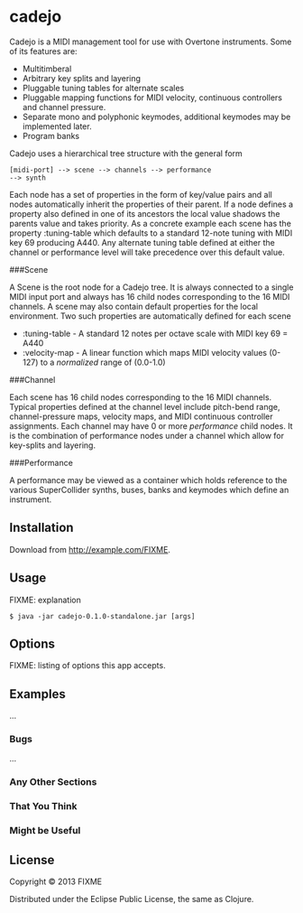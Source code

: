 # cadejo

Cadejo is a MIDI management tool for use with Overtone
instruments. Some of its features are:  

* Multitimberal
* Arbitrary key splits and layering
* Pluggable tuning tables for alternate scales
* Pluggable mapping functions for MIDI velocity, continuous controllers and channel pressure. 
* Separate mono and polyphonic keymodes, additional keymodes may be implemented later.
* Program banks


Cadejo uses a hierarchical tree structure with the general form  


<code>[midi-port] --> scene --> channels --> performance --> synth </code>  

Each node has a set of properties in the form of key/value pairs and
all nodes automatically inherit the properties of their parent. If a node
defines a property also defined in one of its ancestors the local value
shadows the parents value and takes priority. As a concrete example each
scene has the property :tuning-table which defaults to a standard 12-note
tuning with MIDI key 69 producing A440. Any alternate tuning table defined
at either the channel or performance level will take precedence over this
default value.  

###Scene  
  
A Scene is the root node for a Cadejo tree. It is always connected to a
single MIDI input port and always has 16 child nodes corresponding to the
16 MIDI channels. A scene may also contain default properties for the local
environment. Two such properties are automatically defined for each scene  

* :tuning-table - A standard 12 notes per octave scale with MIDI key 69 = A440  
* :velocity-map - A linear function which maps MIDI velocity values (0-127) 
to a *normalized* range of (0.0-1.0)  

###Channel  
  
Each scene has 16 child nodes corresponding to the 16 MIDI
channels. Typical properties defined at the channel level include
pitch-bend range, channel-pressure maps, velocity maps, and MIDI continuous
controller assignments. Each channel may have 0 or more *performance* child
nodes. It is the combination of performance nodes under a channel which
allow for key-splits and layering.
  
###Performance  

A performance may be viewed as a container which holds reference to the
various SuperCollider synths, buses, banks and keymodes which define an
instrument.

## Installation

Download from http://example.com/FIXME.

## Usage

FIXME: explanation

    $ java -jar cadejo-0.1.0-standalone.jar [args]

## Options

FIXME: listing of options this app accepts.

## Examples

...

### Bugs

...

### Any Other Sections
### That You Think
### Might be Useful

## License

Copyright © 2013 FIXME

Distributed under the Eclipse Public License, the same as Clojure.

